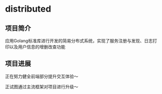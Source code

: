 # distributed
## 项目简介

应用Golang标准库进行开发的简易分布式系统，实现了服务注册与发现、日志打印以及用户信息的增删改查功能

## 项目进展

正在努力健全前端部分提升交互体验～

正试图通过主流框架对项目进行升级～


